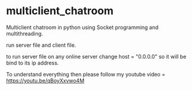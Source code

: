 # multiclient_chatroom
Multiclient chatroom in python using Socket programming and multithreading.

run server file and client file.

to run server file on any online server change host = "0.0.0.0" so it will be bind to its ip address.

To understand everything then please follow my youtube video = https://youtu.be/qBoyXxvwo4M
